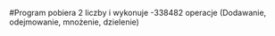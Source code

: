 #Program pobiera 2 liczby i wykonuje -338482 operacje (Dodawanie, odejmowanie, mnożenie, dzielenie)
